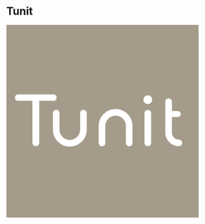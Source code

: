 # Tunit
![alt text](https://github.com/Tunit-AI/tunit-public/blob/main/public/tunit.png?raw=true "Tunit Temp Logo")
